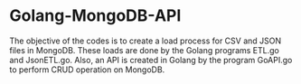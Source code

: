 # Golang-MongoDB-API

The objective of the codes is to create a load process for CSV and JSON files in MongoDB. These loads are done by the Golang programs ETL.go
and JsonETL.go. Also, an API is created in Golang by the program GoAPI.go to perform CRUD operation on MongoDB. 
